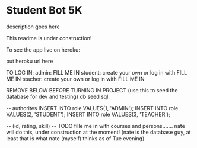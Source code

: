 # Student Bot 5K

description goes here

This readme is under construction!

To see the app live on heroku:

put heroku url here

TO LOG IN:
admin: FILL ME IN
student: create your own or log in with FILL ME IN
teacher: create your own or log in with FILL ME IN





REMOVE BELOW BEFORE TURNING IN PROJECT
(use this to seed the database for dev and testing)
db seed sql:

-- authorites
INSERT INTO role VALUES(1, 'ADMIN');
INSERT INTO role VALUES(2, 'STUDENT');
INSERT INTO role VALUES(3, 'TEACHER');

-- (id, rating, skill) 
-- TODO fille me in with courses and persons....... nate will do this, under construction at the moment! (nate is the database guy, at least that is what nate (myself) thinks as of Tue evening)
